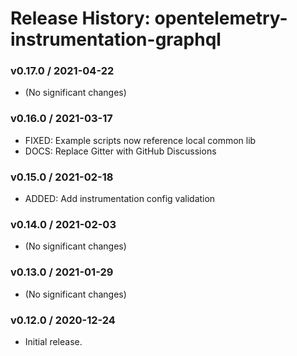 # Release History: opentelemetry-instrumentation-graphql

### v0.17.0 / 2021-04-22

* (No significant changes)

### v0.16.0 / 2021-03-17

* FIXED: Example scripts now reference local common lib 
* DOCS: Replace Gitter with GitHub Discussions 

### v0.15.0 / 2021-02-18

* ADDED: Add instrumentation config validation 

### v0.14.0 / 2021-02-03

* (No significant changes)

### v0.13.0 / 2021-01-29

* (No significant changes)

### v0.12.0 / 2020-12-24

* Initial release.
